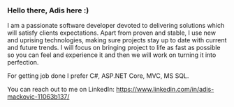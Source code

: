 ### Hello there, Adis here :)

I am a passionate software developer devoted to delivering solutions which will satisfy clients expectations. Apart from proven and stable, I use new and uprising technologies, making sure projects stay up to date with current and future trends. I will focus on bringing project to life as fast as possible so you can feel and experience it and then we will work on turning it into perfection.

For getting job done I prefer C#, ASP.NET Core, MVC, MS SQL.

You can reach out to me on LinkedIn: https://www.linkedin.com/in/adis-mackovic-11063b137/
